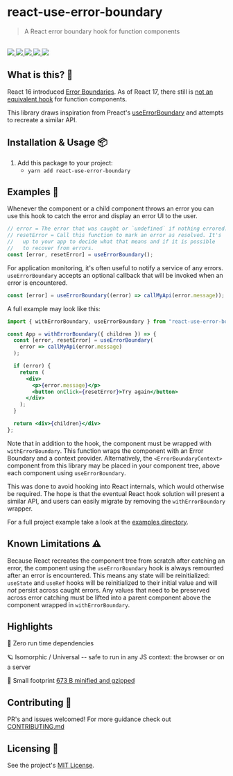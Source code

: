 # react-use-error-boundary

<blockquote>A React error boundary hook for function components</blockquote>

<br />

<a href="https://www.npmjs.com/package/react-use-error-boundary">
  <img src="https://img.shields.io/npm/v/react-use-error-boundary.svg">
</a>
<a href="https://github.com/tatethurston/react-use-error-boundary/blob/master/LICENSE">
  <img src="https://img.shields.io/npm/l/react-use-error-boundary.svg">
</a>
<a href="https://bundlephobia.com/result?p=react-use-error-boundary">
  <img src="https://img.shields.io/bundlephobia/minzip/react-use-error-boundary">
</a>
<a href="https://www.npmjs.com/package/react-use-error-boundary">
  <img src="https://img.shields.io/npm/dy/react-use-error-boundary.svg">
</a>
<a href="https://github.com/tatethurston/react-use-error-boundary/actions/workflows/ci.yml">
  <img src="https://github.com/tatethurston/react-use-error-boundary/actions/workflows/ci.yml/badge.svg">
</a>

## What is this? 🧐

React 16 introduced [Error Boundaries](https://reactjs.org/docs/error-boundaries.html). As of React 17, there still is [not an equivalent hook](https://reactjs.org/docs/hooks-faq.html#do-hooks-cover-all-use-cases-for-classes) for function components.

This library draws inspiration from Preact's [useErrorBoundary](https://preactjs.com/guide/v10/hooks/#useerrorboundary) and attempts to recreate a similar API.

## Installation & Usage 📦

1. Add this package to your project:
   - `yarn add react-use-error-boundary`

## Examples 🚀

Whenever the component or a child component throws an error you can use this hook to catch the error and display an error UI to the user.

```jsx
// error = The error that was caught or `undefined` if nothing errored.
// resetError = Call this function to mark an error as resolved. It's
//   up to your app to decide what that means and if it is possible
//   to recover from errors.
const [error, resetError] = useErrorBoundary();
```

For application monitoring, it's often useful to notify a service of any errors. `useErrorBoundary` accepts an optional callback that will be invoked when an error is encountered.

```jsx
const [error] = useErrorBoundary((error) => callMyApi(error.message));
```

A full example may look like this:

```jsx
import { withErrorBoundary, useErrorBoundary } from "react-use-error-boundary";

const App = withErrorBoundary({ children }) => {
  const [error, resetError] = useErrorBoundary(
    error => callMyApi(error.message)
  );

  if (error) {
    return (
      <div>
        <p>{error.message}</p>
        <button onClick={resetError}>Try again</button>
      </div>
    );
  }

  return <div>{children}</div>
};
```

Note that in addition to the hook, the component must be wrapped with `withErrorBoundary`. This function wraps the component with an Error Boundary and a context provider. Alternatively, the `<ErrorBoundaryContext>` component from this library may be placed in your component tree, above each component using `useErrorBoundary`.

This was done to avoid hooking into React internals, which would otherwise be required. The hope is that the eventual React hook solution will present a similar API, and users can easily migrate by removing the `withErrorBoundary` wrapper.

For a full project example take a look at the [examples directory](https://github.com/tatethurston/react-use-error-boundary/blob/main/examples).

## Known Limitations ⚠️

Because React recreates the component tree from scratch after catching an error, the component using the `useErrorBoundary` hook is always remounted after an error is encountered. This means any state will be reinitialized: `useState` and `useRef` hooks will be reinitialized to their initial value and will _not_ persist across caught errors. Any values that need to be preserved across error catching must be lifted into a parent component above the component wrapped in `withErrorBoundary`.

## Highlights

🎁 Zero run time dependencies

🪐 Isomorphic / Universal -- safe to run in any JS context: the browser or on a server

🦶 Small footprint [673 B minified and gzipped](https://bundlephobia.com/result?p=react-use-error-boundary@0.0.5)

## Contributing 👫

PR's and issues welcomed! For more guidance check out [CONTRIBUTING.md](https://github.com/tatethurston/react-use-error-boundary/blob/master/CONTRIBUTING.md)

## Licensing 📃

See the project's [MIT License](https://github.com/tatethurston/react-use-error-boundary/blob/master/LICENSE).
